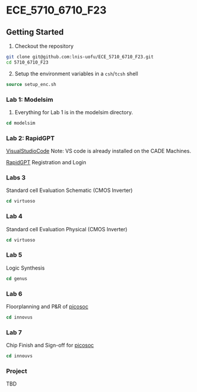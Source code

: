 # ECE_5710_6710_F23

## Getting Started

1. Checkout the repository
```sh
git clone git@github.com:lnis-uofu/ECE_5710_6710_F23.git
cd 5710_6710_F23
```
2. Setup the environment variables in a `csh`/`tcsh` shell
```csh
source setup_enc.sh
```
### Lab 1: Modelsim
  1. Everything for Lab 1 is in the modelsim directory.
```csh
cd modelsim
```
### Lab 2: RapidGPT
  [VisualStudioCode](https://code.visualstudio.com/download) Note: VS code is already installed on the CADE Machines.
  
  [RapidGPT](https://getrapidgpt.rapidsilicon.com/User/SignUp) Registration and Login

### Labs 3 
  Standard cell Evaluation Schematic (CMOS Inverter)
  ```csh
cd virtuoso
```
### Lab 4
  Standard cell Evaluation Physical (CMOS Inverter)
  ```csh
cd virtuoso
```

### Lab 5
  Logic Synthesis
  ```csh
cd genus
```

### Lab 6
  Floorplanning and P&R of [picosoc](https://github.com/YosysHQ/picorv32/tree/master)
  ```csh
cd innovus
```
### Lab 7
Chip Finish and Sign-off for [picosoc](https://github.com/YosysHQ/picorv32/tree/master)
```csh
cd innouvs
```
### Project
  TBD
  

